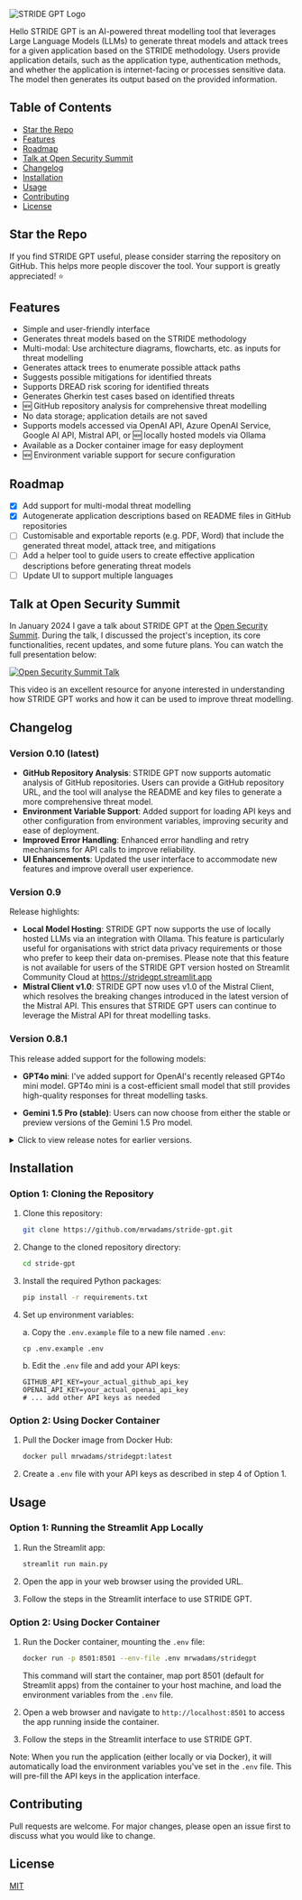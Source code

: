 ![STRIDE GPT Logo](logo.png)

Hello
STRIDE GPT is an AI-powered threat modelling tool that leverages Large Language Models (LLMs) to generate threat models and attack trees for a given application based on the STRIDE methodology. Users provide application details, such as the application type, authentication methods, and whether the application is internet-facing or processes sensitive data. The model then generates its output based on the provided information.

## Table of Contents
- [Star the Repo](#star-the-repo)
- [Features](#features)
- [Roadmap](#roadmap)
- [Talk at Open Security Summit](#talk-at-open-security-summit)
- [Changelog](#changelog)
- [Installation](#installation)
- [Usage](#usage)
- [Contributing](#contributing)
- [License](#license)

## Star the Repo

If you find STRIDE GPT useful, please consider starring the repository on GitHub. This helps more people discover the tool. Your support is greatly appreciated! ⭐

## Features
- Simple and user-friendly interface
- Generates threat models based on the STRIDE methodology
- Multi-modal: Use architecture diagrams, flowcharts, etc. as inputs for threat modelling 
- Generates attack trees to enumerate possible attack paths
- Suggests possible mitigations for identified threats
- Supports DREAD risk scoring for identified threats
- Generates Gherkin test cases based on identified threats
- 🆕 GitHub repository analysis for comprehensive threat modelling
- No data storage; application details are not saved
- Supports models accessed via OpenAI API, Azure OpenAI Service, Google AI API, Mistral API, or 🆕 locally hosted models via Ollama
- Available as a Docker container image for easy deployment
- 🆕 Environment variable support for secure configuration

## Roadmap
- [x] Add support for multi-modal threat modelling
- [x] Autogenerate application descriptions based on README files in GitHub repositories
- [ ] Customisable and exportable reports (e.g. PDF, Word) that include the generated threat model, attack tree, and mitigations
- [ ] Add a helper tool to guide users to create effective application descriptions before generating threat models
- [ ] Update UI to support multiple languages

## Talk at Open Security Summit

In January 2024 I gave a talk about STRIDE GPT at the [Open Security Summit](https://open-security-summit.org/sessions/2024/mini-summits/jan/threat-modeling/ai-driven-threat-modelling-with-stride-gpt/). During the talk, I discussed the project's inception, its core functionalities, recent updates, and some future plans. You can watch the full presentation below:

[![Open Security Summit Talk](https://i3.ytimg.com/vi/_eOcezCeM1M/maxresdefault.jpg)](https://youtu.be/_eOcezCeM1M?si=88bjQ2M-_sCyIioi)

This video is an excellent resource for anyone interested in understanding how STRIDE GPT works and how it can be used to improve threat modelling.

## Changelog

### Version 0.10 (latest)

- **GitHub Repository Analysis**: STRIDE GPT now supports automatic analysis of GitHub repositories. Users can provide a GitHub repository URL, and the tool will analyse the README and key files to generate a more comprehensive threat model.
- **Environment Variable Support**: Added support for loading API keys and other configuration from environment variables, improving security and ease of deployment.
- **Improved Error Handling**: Enhanced error handling and retry mechanisms for API calls to improve reliability.
- **UI Enhancements**: Updated the user interface to accommodate new features and improve overall user experience.

### Version 0.9

Release highlights:

- **Local Model Hosting**: STRIDE GPT now supports the use of locally hosted LLMs via an integration with Ollama. This feature is particularly useful for organisations with strict data privacy requirements or those who prefer to keep their data on-premises. Please note that this feature is not available for users of the STRIDE GPT version hosted on Streamlit Community Cloud at https://stridegpt.streamlit.app
- **Mistral Client v1.0**: STRIDE GPT now uses v1.0 of the Mistral Client, which resolves the breaking changes introduced in the latest version of the Mistral API. This ensures that STRIDE GPT users can continue to leverage the Mistral API for threat modelling tasks.

### Version 0.8.1

This release added support for the following models:

- **GPT4o mini**: I've added support for OpenAI's recently released GPT4o mini model. GPT4o mini is a cost-efficient small model that still provides high-quality responses for threat modelling tasks.

- **Gemini 1.5 Pro (stable)**: Users can now choose from either the stable or preview versions of the Gemini 1.5 Pro model.

<details>
  <summary>Click to view release notes for earlier versions.</summary>


### Version 0.8

Release highlights:

- **DREAD Risk Scoring**: STRIDE GPT now supports DREAD risk scoring, allowing users to assign risk scores to identified threats based on the DREAD model. This feature provides a more comprehensive threat assessment and helps prioritise mitigation efforts.

- **Gherkin Test Cases**: Users can now generate Gherkin test cases based on the identified threats. This feature helps bridge the gap between threat modelling and testing, ensuring that security considerations are integrated into the testing process.

- **UI Enhancements**: I've refreshed the user interface making it easier to navigate and interact with the application and its features.

### Version 0.7

Release highlights:

- **Multi-Modal Threat Modelling**: STRIDE GPT now supports multi-modal threat modelling using OpenAI's GPT-4o and GPT-4-Turbo models. Users can provide an image of an architecture diagram, flowchart, or other visual representations of their application to enhance the threat modelling process.
- **Google AI Integration**: I've added support for Gemini 1.5 Pro via the Google AI API. Please note that Gemini doesn't consistently generate JSON output so you may need to retry some requests. In addition, Attack Trees can't be generated using Google AI models because of Google's safety restrictions.
- **Refactored Codebase**: I've refactored some parts of the codebase to improve maintainability and readability. This should make it easier to add new features and enhancements in future releases.
- **Bug Fixes**: Minor bug fixes and error handling improvements.


### Version 0.6

Release highlights:

- **Mistral API Integration**: Users can now choose to use LLMs provided by Mistral AI to generate threat models, attack trees and mitigation suggestions. This provides an alternative to OpenAI's GPT models, offering greater flexibility and choice for users.

- **Refined Prompts**: With more people using STRIDE GPT for work, I've updated the threat model prompt templates to encourage the LLMs to generate more comprehensive outputs. Users should now see multiple threats identified within each STRIDE category.

- **Public Roadmap**: I've created a public roadmap to provide visibility into upcoming features and improvements.

- **UI Enhancements**: I've made some minor updates to the UI to accommodate the new Mistral API integration and improve the overall user experience.


### Version 0.5

Release highlights:

- **Azure OpenAI Service Integration**: Users can now opt to use OpenAI 1106-preview models hosted on the Azure OpenAI Service, in addition to the standard OpenAI API.
- **Docker Container Image**: To make it easier to deploy STRIDE GPT on public and private clouds, the tool is now available as a [Docker container image](https://hub.docker.com/repository/docker/mrwadams/stridegpt/general) on Docker Hub.

### Version 0.4

Release highlights:

- **Integration of New GPT Models**: The application now supports the latest "gpt-4-1106-preview" and "gpt-3.5-turbo-1106" models, offering advanced capabilities and more accurate responses for threat modelling and attack tree generation.
- **Direct OpenAI API Calls**: STRIDE GPT now makes direct calls to the OpenAI API in order to take advantage of the recently introduced JSON Mode. This should greatly reduce the reduce the likelihood of syntax errors when generating threat models.
- **Refined Attack Tree Generation**: The process for generating attack trees has been overhauled to be more reliable, minimising syntax errors when generating Mermaid diagrams and improving the overall quality of the visualisations.
- **New Logo and Color Scheme**: A refreshed colour scheme and new logo (generated by DALL·E 3).
- **Continued Bug Fixes and Performance Improvements**: I've made a small number of additional updates to address existing bugs and optimise the application for better performance, ensuring a smoother and more efficient user experience.

### Version 0.3

Release highlights:

- **Threat Mitigations**: STRIDE GPT can now suggest potential mitigations for the threats identified in the threat modelling phase. This helps users develop strategies to prevent or minimise the impact of the identified threats.
- **Downloadable Output**: Users can now download the generated threat model, attack tree, and mitigations as Markdown files directly from the application. This makes it easy to share and document the generated outputs.
- **Improved User Interface**: I've further refined the user interface to provide a smoother and more intuitive user experience. The application layout has been optimised for better readability and usability.
- **Updated GPT Models**: STRIDE GPT now supports the latest 0613 versions of the GPT-3.5-turbo and GPT-4 models. These updated models provide improved performance and increased control over the generated output.
- **Bug Fixes and Performance Enhancements**: I've addressed several bugs and made performance improvements to ensure a more stable and responsive application.

### Version 0.2

Release highlights:

   - **Attack Tree Generation**: In addition to generating threat models, STRIDE GPT can now generate attack trees for your applications based on the provided details. This helps users better understand potential attack paths for their applications.
   - **Attack Tree Visualisation**: This is an experimental feature that allows users to visualise the generated attack tree directly in the app using Mermaid.js. This provides a more interactive experience within the STRIDE GPT interface.
   - **GPT-4 Model Support**: STRIDE GPT now supports the use of OpenAI's GPT-4 model, provided the user has access to the GPT-4 API. This allows users to leverage the latest advancements in GPT technology to generate more accurate and comprehensive threat models and attack trees.
   - **Improved Layout and Organisation**: I've restructured the app layout to make it easier to navigate and use. Key sections, such as Threat Model and Attack Tree, are now organised into collapsible sections for a cleaner and more intuitive user experience.


### Version 0.1

   Initial release of the application.
</details>

## Installation

### Option 1: Cloning the Repository

1. Clone this repository:

    ```bash
    git clone https://github.com/mrwadams/stride-gpt.git
    ```

2. Change to the cloned repository directory:

    ```bash
    cd stride-gpt
    ```

3. Install the required Python packages:

    ```bash
    pip install -r requirements.txt
    ```

4. Set up environment variables:
   
   a. Copy the `.env.example` file to a new file named `.env`:
   ```
   cp .env.example .env
   ```
   
   b. Edit the `.env` file and add your API keys:
   ```
   GITHUB_API_KEY=your_actual_github_api_key
   OPENAI_API_KEY=your_actual_openai_api_key
   # ... add other API keys as needed
   ```

### Option 2: Using Docker Container

1. Pull the Docker image from Docker Hub:

    ```bash
    docker pull mrwadams/stridegpt:latest
    ```

2. Create a `.env` file with your API keys as described in step 4 of Option 1.

## Usage

### Option 1: Running the Streamlit App Locally

1. Run the Streamlit app:

    ```bash
    streamlit run main.py
    ```

2. Open the app in your web browser using the provided URL.

3. Follow the steps in the Streamlit interface to use STRIDE GPT.

### Option 2: Using Docker Container

1. Run the Docker container, mounting the `.env` file:

    ```bash
    docker run -p 8501:8501 --env-file .env mrwadams/stridegpt
    ```
    This command will start the container, map port 8501 (default for Streamlit apps) from the container to your host machine, and load the environment variables from the `.env` file.

2. Open a web browser and navigate to `http://localhost:8501` to access the app running inside the container.

3. Follow the steps in the Streamlit interface to use STRIDE GPT.

Note: When you run the application (either locally or via Docker), it will automatically load the environment variables you've set in the `.env` file. This will pre-fill the API keys in the application interface.

## Contributing

Pull requests are welcome. For major changes, please open an issue first to discuss what you would like to change.

## License

[MIT](https://choosealicense.com/licenses/mit/)
